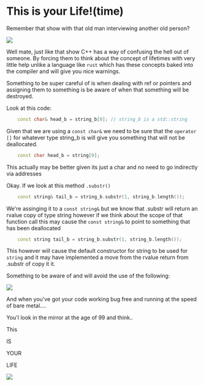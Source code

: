 # This is your Life!(time)

Remember that show with that old man interviewing another old person?

<img src="https://i.ytimg.com/vi/CRTArZ2nnI8/hqdefault.jpg">

Well mate, just like that show C++ has a way of confusing the hell out of someone. By forcing them to think about the concept of lifetimes with very little help unlike a language like `rust` which has these concepts baked into the compiler and will give you nice warnings. 

Something to be super careful of is when dealing with ref or pointers and assigning them to something is be aware of when that something will be destroyed. 


Look at this code:
```c++
    const char& head_b = string_b[0]; // string_b is a std::string
```

Given that we are using a `const char&` we need to be sure that the `operator []` for whatever type string_b is will give you something that will not be deallocated.


```c++
    const char head_b = string[0]; 
```

This actually may be better given its just a char and no need to go indirectly via addresses 

Okay. If we look at this method `.substr()` 

```c++
    const string& tail_b = string_b.substr(1, string_b.length());

```

We're assinging it to a `const string&` but we know that .substr will return an rvalue copy of type string however if we think about the scope of that function call this may cause the `const string&` to point to something that has been deallocated

```c++
    const string tail_b = string_b.substr(1, string_b.length());
```

This however will cause the default constructor for string to be used for `string` and it may have implemented a move from the rvalue return from .substr of copy it it.

Something to be aware of and will avoid the use of the following:

<img src="https://i.pinimg.com/originals/83/5b/2b/835b2b1227522dc6467761fb904d1a34.jpg"/>


And when you've got your code working bug free and running at the speed of bare metal....

You'l look in the mirror at the age of 99 and think..

This


IS


YOUR

LIFE


<img src="https://media.giphy.com/media/g9582DNuQppxC/source.gif"/>
